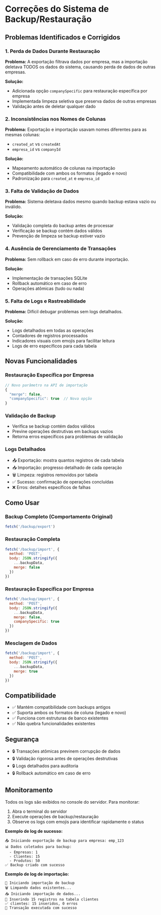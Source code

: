 # Correções do Sistema de Backup/Restauração

## Problemas Identificados e Corrigidos

### 1. **Perda de Dados Durante Restauração**
**Problema:** A exportação filtrava dados por empresa, mas a importação deletava TODOS os dados do sistema, causando perda de dados de outras empresas.

**Solução:** 
- Adicionada opção `companySpecific` para restauração específica por empresa
- Implementada limpeza seletiva que preserva dados de outras empresas
- Validação antes de deletar qualquer dado

### 2. **Inconsistências nos Nomes de Colunas**
**Problema:** Exportação e importação usavam nomes diferentes para as mesmas colunas:
- `created_at` vs `createdAt`
- `empresa_id` vs `companyId`

**Solução:**
- Mapeamento automático de colunas na importação
- Compatibilidade com ambos os formatos (legado e novo)
- Padronização para `created_at` e `empresa_id`

### 3. **Falta de Validação de Dados**
**Problema:** Sistema deletava dados mesmo quando backup estava vazio ou inválido.

**Solução:**
- Validação completa do backup antes de processar
- Verificação se backup contém dados válidos
- Prevenção de limpeza se backup estiver vazio

### 4. **Ausência de Gerenciamento de Transações**
**Problema:** Sem rollback em caso de erro durante importação.

**Solução:**
- Implementação de transações SQLite
- Rollback automático em caso de erro
- Operações atômicas (tudo ou nada)

### 5. **Falta de Logs e Rastreabilidade**
**Problema:** Difícil debugar problemas sem logs detalhados.

**Solução:**
- Logs detalhados em todas as operações
- Contadores de registros processados
- Indicadores visuais com emojis para facilitar leitura
- Logs de erro específicos para cada tabela

## Novas Funcionalidades

### Restauração Específica por Empresa
```javascript
// Novo parâmetro na API de importação
{
  "merge": false,
  "companySpecific": true  // Nova opção
}
```

### Validação de Backup
- Verifica se backup contém dados válidos
- Previne operações destrutivas em backups vazios
- Retorna erros específicos para problemas de validação

### Logs Detalhados
- 📤 Exportação: mostra quantos registros de cada tabela
- 📥 Importação: progresso detalhado de cada operação
- 🗑️ Limpeza: registros removidos por tabela
- ✅ Sucesso: confirmação de operações concluídas
- ❌ Erros: detalhes específicos de falhas

## Como Usar

### Backup Completo (Comportamento Original)
```javascript
fetch('/backup/export')
```

### Restauração Completa
```javascript
fetch('/backup/import', {
  method: 'POST',
  body: JSON.stringify({
    ...backupData,
    merge: false
  })
})
```

### Restauração Específica por Empresa
```javascript
fetch('/backup/import', {
  method: 'POST',
  body: JSON.stringify({
    ...backupData,
    merge: false,
    companySpecific: true
  })
})
```

### Mesclagem de Dados
```javascript
fetch('/backup/import', {
  method: 'POST',
  body: JSON.stringify({
    ...backupData,
    merge: true
  })
})
```

## Compatibilidade

- ✅ Mantém compatibilidade com backups antigos
- ✅ Suporta ambos os formatos de coluna (legado e novo)
- ✅ Funciona com estruturas de banco existentes
- ✅ Não quebra funcionalidades existentes

## Segurança

- 🔒 Transações atômicas previnem corrupção de dados
- 🔒 Validação rigorosa antes de operações destrutivas
- 🔒 Logs detalhados para auditoria
- 🔒 Rollback automático em caso de erro

## Monitoramento

Todos os logs são exibidos no console do servidor. Para monitorar:

1. Abra o terminal do servidor
2. Execute operações de backup/restauração
3. Observe os logs com emojis para identificar rapidamente o status

**Exemplo de log de sucesso:**
```
📤 Iniciando exportação de backup para empresa: emp_123
📊 Dados coletados para backup:
  - Empresas: 1
  - Clientes: 15
  - Produtos: 50
✅ Backup criado com sucesso
```

**Exemplo de log de importação:**
```
🔄 Iniciando importação de backup
🗑️ Limpando dados existentes...
📥 Iniciando importação de dados...
📝 Inserindo 15 registros na tabela clientes
✅ clientes: 15 inseridos, 0 erros
💾 Transação executada com sucesso
```
